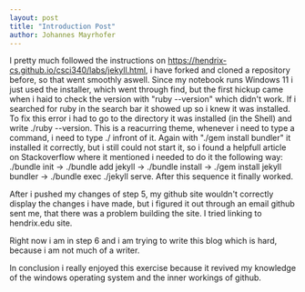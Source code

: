 ```yaml
---
layout: post
title: "Introduction Post"
author: Johannes Mayrhofer
---
```


I pretty much followed the instructions on https://hendrix-cs.github.io/csci340/labs/jekyll.html, i have forked and cloned a repository before, so that went smoothly aswell. Since my notebook runs Windows 11 i just used the installer, which went through find, but the first hickup came when i haid to check the version with "ruby --version" which didn't work. If i searched for ruby in the search bar it showed up so i knew it was installed. To fix this error i had to go to the directory it was installed (in the Shell) and write ./ruby --version. This is a reacurring theme, whenever i need to type a command, i need to type ./ infront of it. Again with "./gem install bundler" it installed it correctly, but i still could not start it, so i found a helpfull article on Stackoverflow where it mentioned i needed to do it the following way: ./bundle init -> ./bundle add jekyll -> ./bundle install -> ./gem install jekyll bundler -> ./bundle exec ./jekyll serve. After this sequence it finally worked. 

After i pushed my changes of step 5, my github site wouldn't correctly display the changes i have made, but i figured it out through an email github sent me, that there was a problem building the site. I tried linking to hendrix.edu site. 

Right now i am in step 6 and i am trying to write this blog which is hard, because i am not much of a writer.

In conclusion i really enjoyed this exercise because it revived my knowledge of the windows operating system and the inner workings of github. 
